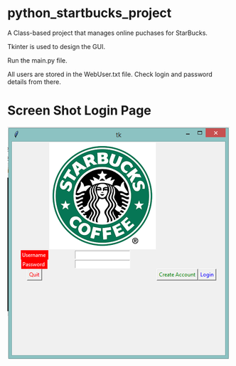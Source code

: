 # python_startbucks_project
A Class-based project that manages online puchases for StarBucks.

Tkinter is used to design the GUI.

Run the main.py file.

All users are stored in the WebUser.txt file. Check login and password details from there.

# Screen Shot Login Page
![s shot](/sshot_main.PNG)
